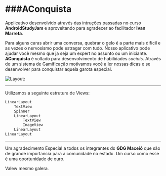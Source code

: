 ###AConquista
=====
Applicativo desenvolvido através das intruções passadas no curso **AndroidStudyJam** e aproveitando para agradecer ao facilitador **Ivan Marreta**.

Para alguns caras abrir uma conversa, quebrar o gelo é a parte mais dificil e as vezes o nervosismo pode estragar com tudo. Nosso aplicativo pode ajudar você mesmo que ja seja um expert no assunto ou um iniciante.
**AConquista** é voltado para desenvolvimento de habilidades *sociais*.
Através de um sistema de Gamificação motivamos você a ler nossas dicas e se desenvolver para conquistar aquela garota especial.

![Layout:](https://trello-attachments.s3.amazonaws.com/56664782f97a05141ac6c85b/525x841/b2a15d022c0e84ab53d1d893c247f776/layout.png) 

-----

Utilizamos a seguinte estrutura de Views:

```xml
LinearLayout
	TextView
	Spinner
	LinearLayout
		TextView
		ImageView
	LinearLayout
LinearLayout
```


-----
Um agradecimento Especial a todos os integrantes do **GDG Maceió** que são de grande importancia para a comunidade no estado. 
Um curso como esse é uma oportunidade de ouro. 

Valew mesmo galera.





